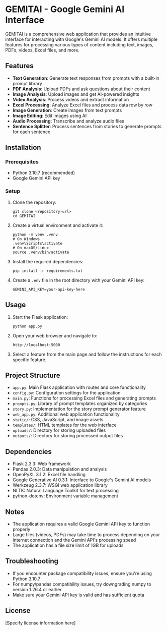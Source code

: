 # GEMITAI - Google Gemini AI Interface

GEMITAI is a comprehensive web application that provides an intuitive interface for interacting with Google's Gemini AI models. It offers multiple features for processing various types of content including text, images, PDFs, videos, Excel files, and more.

## Features

- **Text Generation**: Generate text responses from prompts with a built-in prompt library
- **PDF Analysis**: Upload PDFs and ask questions about their content
- **Image Analysis**: Upload images and get AI-powered insights
- **Video Analysis**: Process videos and extract information
- **Excel Processing**: Analyze Excel files and process data row by row
- **Image Generation**: Create images from text prompts
- **Image Editing**: Edit images using AI
- **Audio Processing**: Transcribe and analyze audio files
- **Sentence Splitter**: Process sentences from stories to generate prompts for each sentence

## Installation

### Prerequisites

- Python 3.10.7 (recommended)
- Google Gemini API key

### Setup

1. Clone the repository:
   ```
   git clone <repository-url>
   cd GEMITAI
   ```

2. Create a virtual environment and activate it:
   ```
   python -m venv .venv
   # On Windows
   .venv\Scripts\activate
   # On macOS/Linux
   source .venv/bin/activate
   ```

3. Install the required dependencies:
   ```
   pip install -r requirements.txt
   ```

4. Create a `.env` file in the root directory with your Gemini API key:
   ```
   GEMINI_API_KEY=your-api-key-here
   ```

## Usage

1. Start the Flask application:
   ```
   python app.py
   ```

2. Open your web browser and navigate to:
   ```
   http://localhost:5000
   ```

3. Select a feature from the main page and follow the instructions for each specific feature.

## Project Structure

- `app.py`: Main Flask application with routes and core functionality
- `config.py`: Configuration settings for the application
- `main.py`: Functions for processing Excel files and generating prompts
- `prompts.py`: Library of prompt templates organized by categories
- `story.py`: Implementation for the story prompt generator feature
- `web_app.py`: Additional web application functionality
- `static/`: CSS, JavaScript, and image assets
- `templates/`: HTML templates for the web interface
- `uploads/`: Directory for storing uploaded files
- `outputs/`: Directory for storing processed output files

## Dependencies

- Flask 2.3.3: Web framework
- Pandas 2.0.3: Data manipulation and analysis
- OpenPyXL 3.1.2: Excel file handling
- Google Generative AI 0.3.1: Interface to Google's Gemini AI models
- Werkzeug 2.3.7: WSGI web application library
- NLTK: Natural Language Toolkit for text processing
- python-dotenv: Environment variable management

## Notes

- The application requires a valid Google Gemini API key to function properly
- Large files (videos, PDFs) may take time to process depending on your internet connection and the Gemini API's processing speed
- The application has a file size limit of 1GB for uploads

## Troubleshooting

- If you encounter package compatibility issues, ensure you're using Python 3.10.7
- For numpy/pandas compatibility issues, try downgrading numpy to version 1.26.4 or earlier
- Make sure your Gemini API key is valid and has sufficient quota

## License

[Specify license information here]